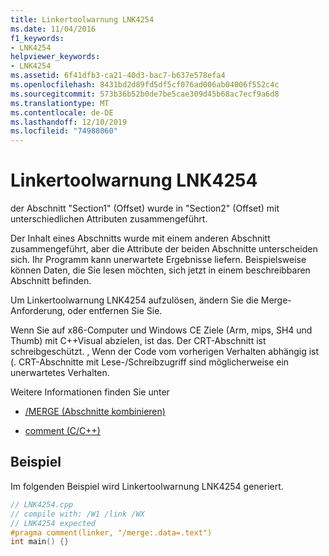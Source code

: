 ```yaml
---
title: Linkertoolwarnung LNK4254
ms.date: 11/04/2016
f1_keywords:
- LNK4254
helpviewer_keywords:
- LNK4254
ms.assetid: 6f41dfb3-ca21-40d3-bac7-b637e578efa4
ms.openlocfilehash: 8431bd2d89fd5df5cf076ad006ab04006f552c4c
ms.sourcegitcommit: 573b36b52b0de7be5cae309d45b68ac7ecf9a6d8
ms.translationtype: MT
ms.contentlocale: de-DE
ms.lasthandoff: 12/10/2019
ms.locfileid: "74988060"
---
```

# <a name="linker-tools-warning-lnk4254"></a>Linkertoolwarnung LNK4254

der Abschnitt "Section1" (Offset) wurde in "Section2" (Offset) mit unterschiedlichen Attributen zusammengeführt.

Der Inhalt eines Abschnitts wurde mit einem anderen Abschnitt zusammengeführt, aber die Attribute der beiden Abschnitte unterscheiden sich. Ihr Programm kann unerwartete Ergebnisse liefern. Beispielsweise können Daten, die Sie lesen möchten, sich jetzt in einem beschreibbaren Abschnitt befinden.

Um Linkertoolwarnung LNK4254 aufzulösen, ändern Sie die Merge-Anforderung, oder entfernen Sie Sie.

Wenn Sie auf x86-Computer und Windows CE Ziele (Arm, mips, SH4 und Thumb) mit C++Visual abzielen, ist das. Der CRT-Abschnitt ist schreibgeschützt. , Wenn der Code vom vorherigen Verhalten abhängig ist (. CRT-Abschnitte mit Lese-/Schreibzugriff sind möglicherweise ein unerwartetes Verhalten.

Weitere Informationen finden Sie unter

- [/MERGE (Abschnitte kombinieren)](../../build/reference/merge-combine-sections.md)

- [comment (C/C++)](../../preprocessor/comment-c-cpp.md)

## <a name="example"></a>Beispiel

Im folgenden Beispiel wird Linkertoolwarnung LNK4254 generiert.

```cpp
// LNK4254.cpp
// compile with: /W1 /link /WX
// LNK4254 expected
#pragma comment(linker, "/merge:.data=.text")
int main() {}
```
